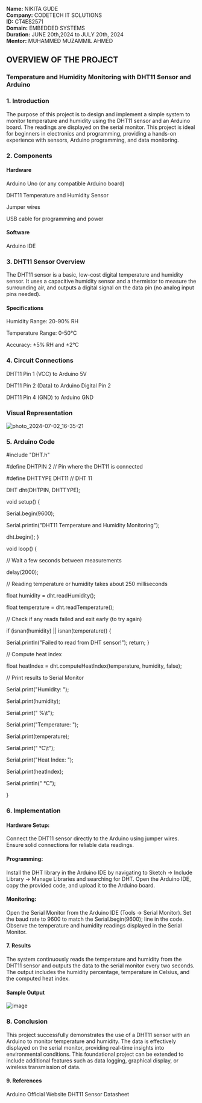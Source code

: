 **Name:** NIKITA GUDE                                                                                                                                                          
**Company:** CODETECH IT SOLUTIONS                                                                                                                                                  
**ID:** CT4ES2571                                                                                                                                                               
**Domain:** EMBEDDED SYSTEMS                                                                                                                                                  
 **Duration:** JUNE 20th,2024 to JULY 20th, 2024                                                                                                                                 
 **Mentor:** MUHAMMED MUZAMMIL AHMED


## OVERVIEW OF THE PROJECT
### Temperature and Humidity Monitoring with DHT11 Sensor and Arduino
### 1. Introduction
The purpose of this project is to design and implement a simple system to monitor temperature and humidity using the DHT11 sensor and an Arduino board. The readings are displayed on the serial monitor. This project is ideal for beginners in electronics and programming, providing a hands-on experience with sensors, Arduino programming, and data monitoring.

### 2. Components
#### Hardware
Arduino Uno (or any compatible Arduino board)

DHT11 Temperature and Humidity Sensor

Jumper wires

USB cable for programming and power

#### Software
Arduino IDE

### 3. DHT11 Sensor Overview
The DHT11 sensor is a basic, low-cost digital temperature and humidity sensor. It uses a capacitive humidity sensor and a thermistor to measure the surrounding air, and outputs a digital signal on the data pin (no analog input pins needed).

#### Specifications
Humidity Range: 20-90% RH

Temperature Range: 0-50°C

Accuracy: ±5% RH and ±2°C

### 4. Circuit Connections

DHT11 Pin 1 (VCC) to Arduino 5V

DHT11 Pin 2 (Data) to Arduino Digital Pin 2

DHT11 Pin 4 (GND) to Arduino GND


### Visual Representation

![photo_2024-07-02_16-35-21](https://github.com/Nikk1729/CODETECH-Task2/assets/123321525/44aa8060-11ac-4961-9b59-fa7a753677f3)



 ### 5. Arduino Code

#include "DHT.h"

#define DHTPIN 2      // Pin where the DHT11 is connected

#define DHTTYPE DHT11 // DHT 11

DHT dht(DHTPIN, DHTTYPE);

void setup() {
  
  Serial.begin(9600);
  
  Serial.println("DHT11 Temperature and Humidity Monitoring");
  
  dht.begin();
}

void loop() {
  
  // Wait a few seconds between measurements
  
  delay(2000);

  // Reading temperature or humidity takes about 250 milliseconds
  
  float humidity = dht.readHumidity();
  
  float temperature = dht.readTemperature();

  // Check if any reads failed and exit early (to try again)
  
  if (isnan(humidity) || isnan(temperature)) {
  
  Serial.println("Failed to read from DHT sensor!");
   return;
  }

  // Compute heat index
  
  float heatIndex = dht.computeHeatIndex(temperature, humidity, false);

  // Print results to Serial Monitor
  
  Serial.print("Humidity: ");
  
  Serial.print(humidity);
  
  Serial.print(" %\t");
  
  Serial.print("Temperature: ");
  
  Serial.print(temperature);
  
  Serial.print(" °C\t");
  
  Serial.print("Heat Index: ");
  
  Serial.print(heatIndex);
  
  Serial.println(" °C");

}

### 6. Implementation
#### Hardware Setup:

Connect the DHT11 sensor directly to the Arduino using jumper wires.
Ensure solid connections for reliable data readings.
#### Programming:

Install the DHT library in the Arduino IDE by navigating to Sketch -> Include Library -> Manage Libraries and searching for DHT.
Open the Arduino IDE, copy the provided code, and upload it to the Arduino board.

#### Monitoring:

Open the Serial Monitor from the Arduino IDE (Tools -> Serial Monitor).
Set the baud rate to 9600 to match the Serial.begin(9600); line in the code.
Observe the temperature and humidity readings displayed in the Serial Monitor.

#### 7. Results
The system continuously reads the temperature and humidity from the DHT11 sensor and outputs the data to the serial monitor every two seconds. The output includes the humidity percentage, temperature in Celsius, and the computed heat index.

#### Sample Output

![image](https://github.com/user-attachments/assets/6dd46c88-2d29-432e-8b03-b09ff199893b)


### 8. Conclusion
This project successfully demonstrates the use of a DHT11 sensor with an Arduino to monitor temperature and humidity. The data is effectively displayed on the serial monitor, providing real-time insights into environmental conditions. This foundational project can be extended to include additional features such as data logging, graphical display, or wireless transmission of data.

#### 9. References
Arduino Official Website
DHT11 Sensor Datasheet
